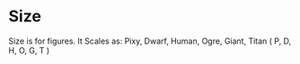 Size
====

Size is for figures.  It Scales as:  Pixy, Dwarf, Human, Ogre, Giant, Titan  ( P, D, H, O, G, T )
